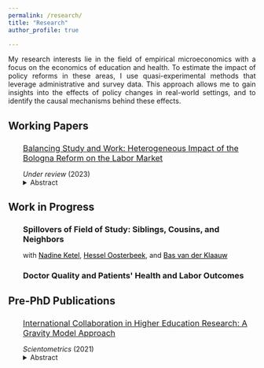 ```yaml
---
permalink: /research/
title: "Research"
author_profile: true

---
```


<p align="justify">  
My research interests lie in the field of empirical microeconomics with a focus on the economics of education and health. To estimate the impact of policy reforms in these areas, I use quasi-experimental methods that leverage administrative and survey data. This approach allows me to gain insights into the effects of policy changes in real-world settings, and to identify the causal mechanisms behind these effects. 
</p>

## Working Papers 

<div style="padding-left: 30px;"> 
  <h3 style="margin-bottom: 5px; font-weight: normal;"><a href="https://stnavdeev.github.io/Avdeev_Bologna.pdf">Balancing Study and Work: Heterogeneous Impact of the Bologna Reform on the Labor Market</a></h3>
  <p style="margin-bottom: 0;"><em>Under review</em> (2023)</p>
  <details>
      <summary> Abstract </summary>
      <p align="justify">  
The Bologna reform, the largest European education reform, was implemented in Russia in 2011. The reform shortened the duration of some undergraduate programs by one year and compressed their curricula. Using a difference-in-differences design, I find that the reform had no short- or medium-term adverse effects on employment. Further, I find that null average effects on wages mask considerable heterogeneity. I find that female students with high relative returns studied more intensively, optimally investing in their human capital and securing stable wages. In contrast, male students with low relative returns underinvested in their human capital, experiencing a decline in wages.
       </p>
  </details>
 </div>

## Work in Progress

<div style="padding-left: 30px;"> 
  <h3 style="margin-bottom: 5px;">Spillovers of Field of Study: Siblings, Cousins, and Neighbors</h3>
  <p style="margin-bottom: 0;">with <a href="https://sites.google.com/site/nadineketel/home" style="color: black;">Nadine Ketel</a>, <a href="https://oosterbeek.economists.nl" style="color: black;">Hessel Oosterbeek</a>, and <a href="https://personal.vu.nl/b.vander.klaauw/" style="color: black;">Bas van der Klaauw</a></p>
<h3>Doctor Quality and Patients' Health and Labor Outcomes</h3>
 </div>

## Pre-PhD Publications

<div style="padding-left: 30px;"> 
  <h3 style="margin-bottom: 5px; font-weight: normal;"><a href="https://www.stnavdeev.com/Avdeev_Collaboration.pdf">International Collaboration in Higher Education Research: A Gravity Model Approach</a></h3>
  <p style="margin-bottom: 0;"><em>Scientometrics</em> (2021)</p>
  <details>
      <summary> Abstract </summary>
      <p align="justify">  
Although geographical distance has become less relevant in co–authorship for monodisciplinary fields such as economics, mathematics, and physics, little is known about international collaboration in multidisciplinary fields such as higher education. This paper studies collaboration patterns in higher education research using the Scopus database with the application of the gravity model. The results show that the intensity of collaboration is negatively associated with geographical distance and positively associated with linguistic commonality but these findings differ significantly between various world regions. European scholars appear to give preference to linguistically proximate partners over geographical neighbours. Although English is the lingua franca in science, language is not a significant factor for the formation of collaboration for North American and Asian researchers. These findings have policy implications for fostering multidisciplinary research in international partnerships.
       </p>
  </details>
 </div>
